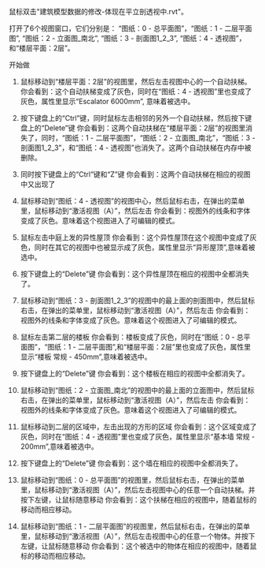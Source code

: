 鼠标双击"建筑模型数据的修改-体现在平立剖透视中.rvt"。

打开了6个视图窗口，它们分别是：
“图纸：0 - 总平面图”，“图纸：1 - 二层平面图”, “图纸：2 - 立面图_南北”, “图纸：3 - 剖面图1_2_3”, “图纸：4 - 透视图”，和“楼层平面：2层”。

开始做

1. 鼠标移动到“楼层平面：2层”的视图里，然后左击视图中心的一个自动扶梯。
你会看到：这个自动扶梯变成了灰色，同时在“图纸：4 - 透视图”里也变成了灰色，属性里显示“Escalator 6000mm”, 意味着被选中。

2. 按下键盘上的“Ctrl”键，同时鼠标左击相邻的另外一个自动扶梯，然后按下键盘上的“Delete”键
你会看到：这两个自动扶梯在“楼层平面：2层”的视图里消失了，同时，“图纸：1 - 二层平面图”，“图纸：2 - 立面图_南北”，“图纸：3 - 剖面图1_2_3”，和“图纸：4 - 透视图”也消失了。这两个自动扶梯在内存中被删除。

3. 同时按下键盘上的“Ctrl”键和“Z”键
你会看到：这两个自动扶梯在相应的视图中又出现了

4. 鼠标移动到“图纸：4 - 透视图”的视图中心，然后鼠标右击，在弹出的菜单里，鼠标移动到“激活视图（A）”，然后左击
你会看到：视图外的线条和字体变成了灰色。意味着这个视图进入了可编辑的模式。

5. 鼠标左击中庭上发的异性屋顶
你会看到：这个异性屋顶在这个视图中变成了灰色，同时在其它的视图中也被显示成了灰色，属性里显示“异形屋顶”,意味着被选中。

6. 按下键盘上的“Delete”键
你会看到：这个异性屋顶在相应的视图中全都消失了。

7.  鼠标移动到“图纸：3 - 剖面图1_2_3”的视图中的最上面的剖面图中，然后鼠标右击，在弹出的菜单里，鼠标移动到“激活视图（A）”，然后左击
你会看到：视图外的线条和字体变成了灰色。意味着这个视图进入了可编辑的模式。

8. 鼠标左击第二层的楼板
你会看到：楼板变成了灰色，同时在“图纸：0 - 总平面图”，“图纸：1 - 二层平面图”,和“楼层平面：2层”里也变成了灰色，属性里显示“楼板 常规 - 450mm”,意味着被选中。

9. 按下键盘上的“Delete”键
你会看到：这个楼板在相应的视图中全都消失了。

10. 鼠标移动到“图纸：2 - 立面图_南北”的视图中的最上面的立面图中，然后鼠标右击，在弹出的菜单里，鼠标移动到“激活视图（A）”，然后左击
你会看到：视图外的线条和字体变成了灰色。意味着这个视图进入了可编辑的模式。

11. 鼠标移动到二层的区域中，左击出现的方形的区域
你会看到：这个区域变成了灰色，同时在“图纸：4 - 透视图”里也变成了灰色，属性里显示“基本墙 常规 - 200mm”,意味着被选中。

11. 按下键盘上的“Delete”键
你会看到：这个墙在相应的视图中全都消失了。

12. 鼠标移动到“图纸：0 - 总平面图”的视图里，然后鼠标右击，在弹出的菜单里，鼠标移动到“激活视图（A）”，然后左击视图中心的任意一个自动扶梯。并按下左键，让鼠标随意移动
你会看到：这个扶梯在相应的视图中，随着鼠标的移动而相应移动。

13. 鼠标移动到“图纸：1 - 二层平面图”的视图里，然后鼠标右击，在弹出的菜单里，鼠标移动到“激活视图（A）”，然后左击视图中心的任意一个物体。并按下左键，让鼠标随意移动
你会看到：这个被选中的物体在相应的视图中，随着鼠标的移动而相应移动。


